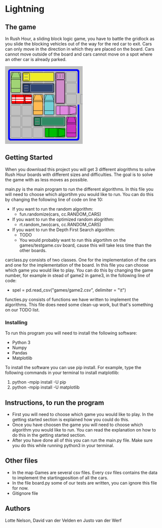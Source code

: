 # Lightning


## The game
In Rush Hour, a sliding block logic game, you have to battle the gridlock as you slide the blocking vehicles out of the way for the red car to exit. Cars can only move in the direction in which they are placed on the board. Cars cannot move outside of the board and cars cannot move on a spot where an other car is already parked. 

<img src=https://github.com/elgoesto/bliksem/blob/master/speelbord.gif width="255">

## Getting Started
When you download this project you will get 3 different alogrithms to solve Rush Hour boards with different sizes and difficulties. The goal is to solve the game with as less moves as possible. 

main.py is the main program to run the different algorithms. In this file you will need to choose which algortihm you would like to run. You can do this by changing the following line of code on line 10:

* If you want to run the random algorithm:
  * fun.randomize(cars, cc.RANDOM_CARS)
* If you want to run the optimized random alogrithm:
  * rt.random_two(cars, cc.RANDOM_CARS)
* If you want to run the Depth First Search algorithm:
  * TODO
  * You would probably want to run this algortihm on the games/testgame.csv board, cause this will take less time than the other boards. 

carclass.py consists of two classes. One for the implementation of the cars and one for the implementation of the board. In this file you can choose which game you would like to play. You can do this by changing the game number, for example in stead of game2 in game3, in the following line of code:

* spel = pd.read_csv("games/game2.csv", delimiter = "\t")

functies.py consists of functions we have written to implement the algorithms. This file does need some clean-up work, but that's something on our TODO list. 


### Installing
To run this program you will need to install the following software:
* Python 3
* Numpy
* Pandas
* Matplotlib

To install the software you can use pip install. For example, type the following commands in your terminal to install matplotlib:

1. python -mpip install -U pip
2. python -mpip install -U matplotlib

## Instructions, to run the program
* First you will need to choose which game you would like to play. In the getting started section is explained how you could do this. 
* Once you have choosen the game you will need to choose which algorithm you would like to run. You can read the explanation on how to do this in the getting started section. 
* After you have done all of this you can run the main.py file. Make sure you do this while running python3 in your terminal.  

## Other files
* In the map Games are several csv files. Every csv files contains the data to implement the startingposition of all the cars.
* In the file board.py some of our tests are written, you can ignore this file for now. 
* Gitignore file

## Authors
Lotte Nelson,
David van der Velden en 
Justo van der Werf
